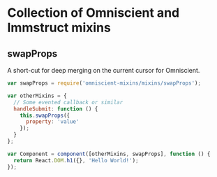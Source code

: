 Collection of Omniscient and Immstruct mixins
======================


## swapProps

A short-cut for deep merging on the current cursor for Omniscient.

```js
var swapProps = require('omniscient-mixins/mixins/swapProps');

var otherMixins = {
  // Some evented callback or similar
  handleSubmit: function () {
    this.swapProps({
      property: 'value'
    });
  }
};

var Component = component([otherMixins, swapProps], function () {
  return React.DOM.h1({}, 'Hello World!');
});
```
